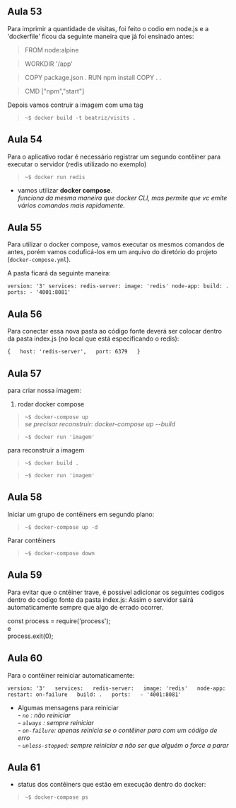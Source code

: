 ## Aula 53

Para imprimir a quantidade de visitas, foi feito o codio em node.js e a 'dockerfile' ficou da seguinte maneira que já foi ensinado antes:

>FROM node:alpine

>WORKDIR '/app'

>COPY package.json .
>RUN npm install
>COPY . .

>CMD ["npm","start"]

Depois vamos contruir a imagem com uma tag 

> `~$ docker build -t beatriz/visits .`

## Aula 54

Para o aplicativo rodar é necessário registrar um segundo contêiner para executar o servidor (redis utilizado no exemplo)

> `~$ docker run redis`

- vamos utilizar **docker compose**.  
_funciona da mesma maneira que docker CLI, mas permite que vc emite vários comandos mais rapidamente._

## Aula 55

Para utilizar o docker compose, vamos executar os mesmos comandos de antes, porém vamos coduficá-los  em um arquivo do diretório do projeto (`docker-compose.yml`).

A pasta ficará da seguinte maneira:

`version: '3'
services:
  redis-server:
    image: 'redis'
  node-app:
    build: .
    ports:
      - '4001:8081'`

## Aula 56

Para conectar essa nova pasta ao código fonte deverá ser colocar dentro da pasta index.js (no local que está especificando o redis):

`{  
  host: 'redis-server',  
  port: 6379  
}`

## Aula 57

para criar nossa imagem:

1. rodar docker compose

> `~$ docker-compose up`  
_se precisar reconstruir: docker-compose up --build_

> `~$ docker run 'imagem'`

para reconstruir a imagem

> `~$ docker build .` 

> `~$ docker run 'imagem'`

## Aula 58 

Iniciar um grupo de contêiners em segundo plano:

> `~$ docker-compose up -d`

Parar contêiners

> `~$ docker-compose down`

## Aula 59 

Para evitar que o cntêiner trave, é possivel adicionar os seguintes codigos dentro do codigo fonte da pasta index.js:
Assim o servidor sairá automaticamente sempre que algo de errado ocorrer.

const process = require('process');  
e  
process.exit(0);

## Aula 60 

Para o contêiner reiniciar automaticamente:

`version: '3'  
services:  
  redis-server:  
    image: 'redis'  
  node-app:  
    restart: on-failure  
    build: .  
    ports:  
      - '4001:8081'`  

- Algumas mensagens para reiniciar  
_- `no` : não reiniciar_  
_- `always` : sempre reiniciar_  
_- `on-failure`: apenas reinicia se o contêiner para com um código de erro_  
_- `unless-stopped`: sempre reiniciar a não ser que alguém o force a parar_  

## Aula 61 

- status dos contêiners que estão em execução dentro do docker:

> `~$ docker-compose ps`